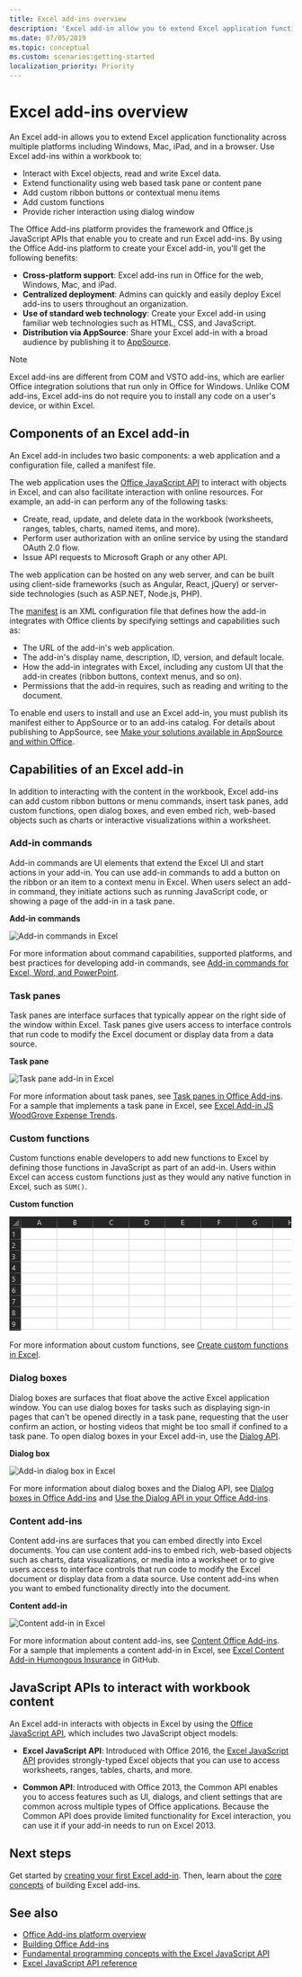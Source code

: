 ```yaml
---
title: Excel add-ins overview
description: 'Excel add-in allow you to extend Excel application functionality across multiple platforms including Windows, Mac, iPad, and in a browser.'
ms.date: 07/05/2019
ms.topic: conceptual
ms.custom: scenarios:getting-started
localization_priority: Priority
---
```



# Excel add-ins overview

An Excel add-in allows you to extend Excel application functionality across multiple platforms including Windows, Mac, iPad, and in a browser. Use Excel add-ins within a workbook to:

- Interact with Excel objects, read and write Excel data.
- Extend functionality using web based task pane or content pane
- Add custom ribbon buttons or contextual menu items
- Add custom functions
- Provide richer interaction using dialog window

The Office Add-ins platform provides the framework and Office.js JavaScript APIs that enable you to create and run Excel add-ins. By using the Office Add-ins platform to create your Excel add-in, you'll get the following benefits:

* **Cross-platform support**: Excel add-ins run in Office for the web, Windows, Mac, and iPad.
* **Centralized deployment**: Admins can quickly and easily deploy Excel add-ins to users throughout an organization.
* **Use of standard web technology**: Create your Excel add-in using familiar web technologies such as HTML, CSS, and JavaScript.
* **Distribution via AppSource**: Share your Excel add-in with a broad audience by publishing it to [AppSource](https://appsource.microsoft.com/marketplace/apps?product=office&page=1&src=office&corrid=53245fad-fcbe-41f8-9f97-b0840264f97c&omexanonuid=4a0102fb-b31a-4b9f-9bb0-39d4cc6b789d).

> [!NOTE]
> Excel add-ins are different from COM and VSTO add-ins, which are earlier Office integration solutions that run only in Office for Windows. Unlike COM add-ins, Excel add-ins do not require you to install any code on a user's device, or within Excel.

## Components of an Excel add-in

An Excel add-in includes two basic components: a web application and a configuration file, called a manifest file. 

The web application uses the [Office JavaScript API](../reference/javascript-api-for-office.md) to interact with objects in Excel, and can also facilitate interaction with online resources. For example, an add-in can perform any of the following tasks:

* Create, read, update, and delete data in the workbook (worksheets, ranges, tables, charts, named items, and more).
* Perform user authorization with an online service by using the standard OAuth 2.0 flow.
* Issue API requests to Microsoft Graph or any other API.

The web application can be hosted on any web server, and can be built using client-side frameworks (such as Angular, React, jQuery) or server-side technologies (such as ASP.NET, Node.js, PHP).

The [manifest](../develop/add-in-manifests.md) is an XML configuration file that defines how the add-in integrates with Office clients by specifying settings and capabilities such as:

* The URL of the add-in's web application.
* The add-in's display name, description, ID, version, and default locale.
* How the add-in integrates with Excel, including any custom UI that the add-in creates (ribbon buttons, context menus, and so on).
* Permissions that the add-in requires, such as reading and writing to the document.

To enable end users to install and use an Excel add-in, you must publish its manifest either to AppSource or to an add-ins catalog. For details about publishing to AppSource, see [Make your solutions available in AppSource and within Office](/office/dev/store/submit-to-appsource-via-partner-center).

## Capabilities of an Excel add-in

In addition to interacting with the content in the workbook, Excel add-ins can add custom ribbon buttons or menu commands, insert task panes, add custom functions, open dialog boxes, and even embed rich, web-based objects such as charts or interactive visualizations within a worksheet.

### Add-in commands

Add-in commands are UI elements that extend the Excel UI and start actions in your add-in. You can use add-in commands to add a button on the ribbon or an item to a context menu in Excel. When users select an add-in command, they initiate actions such as running JavaScript code, or showing a page of the add-in in a task pane. 

**Add-in commands**

![Add-in commands in Excel](../images/excel-add-in-commands-script-lab.png)

For more information about command capabilities, supported platforms, and best practices for developing add-in commands, see [Add-in commands for Excel, Word, and PowerPoint](../design/add-in-commands.md).

### Task panes

Task panes are interface surfaces that typically appear on the right side of the window within Excel. Task panes give users access to interface controls that run code to modify the Excel document or display data from a data source. 

**Task pane**

![Task pane add-in in Excel](../images/excel-add-in-task-pane-insights.png)

For more information about task panes, see [Task panes in Office Add-ins](../design/task-pane-add-ins.md). For a sample that implements a task pane in Excel, see [Excel Add-in JS WoodGrove Expense Trends](https://github.com/OfficeDev/Excel-Add-in-WoodGrove-Expense-Trends).

### Custom functions

Custom functions enable developers to add new functions to Excel by defining those functions in JavaScript as part of an add-in. Users within Excel can access custom functions just as they would any native function in Excel, such as `SUM()`. 

**Custom function**

<img alt="animated image showing an end user inserting the MYFUNCTION.SPHEREVOLUME custom function into a cell of an Excel worksheet" src="../images/SphereVolumeNew.gif" />

For more information about custom functions, see [Create custom functions in Excel](custom-functions-overview.md).

### Dialog boxes

Dialog boxes are surfaces that float above the active Excel application window. You can use dialog boxes for tasks such as displaying sign-in pages that can't be opened directly in a task pane, requesting that the user confirm an action, or hosting videos that might be too small if confined to a task pane. To open dialog boxes in your Excel add-in, use the [Dialog API](/javascript/api/office/office.ui).

**Dialog box**

![Add-in dialog box in Excel](../images/excel-add-in-dialog-choose-number.png)

For more information about dialog boxes and the Dialog API, see [Dialog boxes in Office Add-ins](../design/dialog-boxes.md) and [Use the Dialog API in your Office Add-ins](../develop/dialog-api-in-office-add-ins.md).

### Content add-ins

Content add-ins are surfaces that you can embed directly into Excel documents. You can use content add-ins to embed rich, web-based objects such as charts, data visualizations, or media into a worksheet or to give users access to interface controls that run code to modify the Excel document or display data from a data source. Use content add-ins when you want to embed functionality directly into the document.

**Content add-in**

![Content add-in in Excel](../images/excel-add-in-content-map.png)

For more information about content add-ins, see [Content Office Add-ins](../design/content-add-ins.md). For a sample that implements a content add-in in Excel, see [Excel Content Add-in Humongous Insurance](https://github.com/OfficeDev/Excel-Content-Add-in-Humongous-Insurance) in GitHub.

## JavaScript APIs to interact with workbook content

An Excel add-in interacts with objects in Excel by using the [Office JavaScript API](../reference/javascript-api-for-office.md), which includes two JavaScript object models:

* **Excel JavaScript API**: Introduced with Office 2016, the [Excel JavaScript API](../reference/overview/excel-add-ins-reference-overview.md) provides strongly-typed Excel objects that you can use to access worksheets, ranges, tables, charts, and more. 

* **Common API**: Introduced with Office 2013, the Common API enables you to access features such as UI, dialogs, and client settings that are common across multiple types of Office applications. Because the Common API does provide limited functionality for Excel interaction, you can use it if your add-in needs to run on Excel 2013.

## Next steps

Get started by [creating your first Excel add-in](../quickstarts/excel-quickstart-jquery.md). Then, learn about the [core concepts](excel-add-ins-core-concepts.md) of building Excel add-ins.

## See also

- [Office Add-ins platform overview](../overview/office-add-ins.md)
- [Building Office Add-ins](../overview/office-add-ins-fundamentals.md)
- [Fundamental programming concepts with the Excel JavaScript API](excel-add-ins-core-concepts.md)
- [Excel JavaScript API reference](../reference/overview/excel-add-ins-reference-overview.md)
